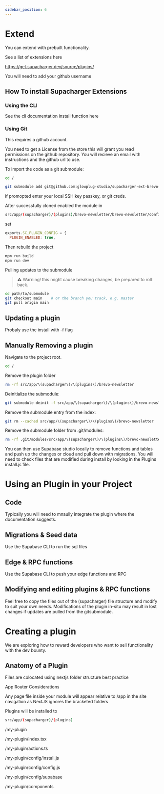 ```yaml
---
sidebar_position: 6
---
```


# Extend

You can extend with prebuilt functionality.

See a list of extensions here 

https://get.supacharger.dev/source/plugins/

You will need to add your github username

## How To install Supacharger Extensions

### Using the CLI 

See the cli documentation install function here 

### Using Git

This requires a github account. 

You need to get a License from the store this will grant you read permissions on the github repository. You will recieve an email with instructions and the github url to use.

To import the code as a git submodule:
````bash
cd /

git submodule add git@github.com:glowplug-studio/supacharger-ext-brevo-newsletter.git src/app/\(supacharger\)/\(plugins\)/brevo-newsletter

````
if promopted enter your local SSH key passkey, or git creds.

After successfully cloned enabled the module in 

````bash
src/app/(supacharger)/(plugins)/brevo-newsletter/brevo-newsletter/config.js 
````

set 
````js
exports.SC_PLUGIN_CONFIG = {
  PLUGIN_ENABLED: true,
````
Then rebuild the project

````bash
npm run build
npm run dev
````

 Pulling updates to the submodule 

> ⚠️  Warning! this might cause breaking changes, be prepared to roll back.

````bash
cd path/to/submodule
git checkout main    # or the branch you track, e.g. master
git pull origin main
````

## Updating a plugin

Probaly use the install with -f flag

## Manually Removing a plugin

Navigate to the project root.

````bash
cd /
````
Remove the plugin folder
````bash
rm -rf src/app/\(supacharger\)/\(plugins\)/brevo-newsletter
````

Deinitialize the submodule:
````bash
git submodule deinit -f src/app/\(supacharger\)/\(plugins\)/brevo-newsletter
````
Remove the submodule entry from the index:
````bash
git rm --cached src/app/\(supacharger\)/\(plugins\)/brevo-newsletter
````
Remove the submodule folder from .git/modules:
````bash
rm -rf .git/modules/src/app/\(supacharger\)/\(plugins\)/brevo-newsletter
````

You can then use Supabase studio locally to remove functions and tables and push up the changes or cloud and pull down with migrations.
You will need to check files that are modified during install by looking in the Plugins install.js file.

# Using an Plugin in your Project 

## Code
Typically you will need to mnaully integrate the plugin where the documentation suggests.

## Migrations & Seed data

Use the Supabase CLI to run the sql files

## Edge & RPC functions

Use the Supabase CLI to push your edge functions and RPC

## Modifying and editing plugins & RPC functions

Feel free to copy the files out of the (supacharger) file structure and modify to suit your own needs. 
Modifications of the plugin in-situ may result in lost changes if updates are pulled from the gitsubmodule.

# Creating a plugin

We are exploring how to reward developers who want to sell functionality with the dev bounty.

## Anatomy of a Plugin 

Files are colocated using nextjs folder structure best practice

App Router Considerations

Any page file inside your module will appear relative to /app in the site navigation as NextJS ignores the bracketed folders

Plugins will be installed to 
````bash
src/app/(supacharger)/(plugins)
````

/my-plugin

/my-plugin/index.tsx

/my-plugin/actions.ts

/my-plugin/config/install.js

/my-plugin/config/config.js

/my-plugin/config/supabase

/my-plugin/components
